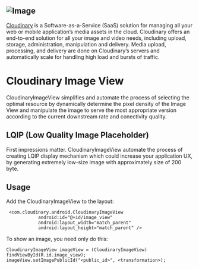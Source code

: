 ![Image](https://res.cloudinary.com/cloudinary/image/upload/b_rgb:ffffff,c_scale,w_200/v1/logo/for_white_bg/cloudinary_logo_for_white_bg.png)
---	
[Cloudinary](https://cloudinary.com/) is a Software-as-a-Service (SaaS) solution for managing all your web or mobile application’s media assets in the cloud. Cloudinary offers an end-to-end solution for all your image and video needs, including upload, storage, administration, manipulation and delivery. Media upload, processing, and delivery are done on Cloudinary’s servers and automatically scale for handling high load and bursts of traffic.

# Cloudinary Image View
CloudinaryImageView simplifies and automate the process of selecting the optimal resource by dynamically determine the pixel density of the Image View and manipulate the image to serve the most appropriate version according to the current downstream rate and conectivity quality.

## LQIP (Low Quality Image Placeholder)
First impressions matter.
CloudinaryImageView automate the process of creating LQIP display mechanism which could increase your application UX, by generating extremely low-size image with approximately size of 200 byte.

## Usage
Add the CloudinaryImageView to the layout:

```
 <com.cloudinary.android.CloudinaryImageView
            android:id="@+id/image_view"
            android:layout_width="match_parent"
            android:layout_height="match_parent" />
```

To show an image, you need only do this:

```
CloudinaryImageView imageView = (CloudinaryImageView) findViewById(R.id.image_view);
imageView.setImagePublicId("<public_id>", <transformation>);
```

